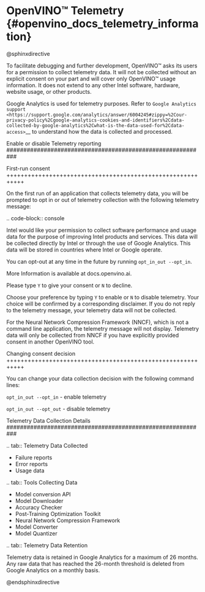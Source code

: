 # OpenVINO™ Telemetry {#openvino_docs_telemetry_information}

@sphinxdirective

To facilitate debugging and further development, OpenVINO™ asks its users for 
a permission to collect telemetry data. It will not be collected 
without an explicit consent on your part and will cover only OpenVINO™ usage information.
It does not extend to any other Intel software, hardware, website usage, or other products. 

Google Analytics is used for telemetry purposes. Refer to 
`Google Analytics support <https://support.google.com/analytics/answer/6004245#zippy=%2Cour-privacy-policy%2Cgoogle-analytics-cookies-and-identifiers%2Cdata-collected-by-google-analytics%2Cwhat-is-the-data-used-for%2Cdata-access>`__ to understand how the data is collected and processed.

Enable or disable Telemetry reporting
###########################################################

First-run consent
+++++++++++++++++++++++++++++++++++++++++++++++++++++++++++

On the first run of an application that collects telemetry data, you will be prompted 
to opt in or out of telemetry collection with the following telemetry message: 

.. code-block:: console

   Intel would like your permission to collect software performance and usage data
   for the purpose of improving Intel products and services. This data will be collected
   directly by Intel or through the use of Google Analytics. This data will be stored 
   in countries where Intel or Google operate.

   You can opt-out at any time in the future by running ``opt_in_out --opt_in``.
   
   More Information is available at docs.openvino.ai.

   Please type ``Y`` to give your consent or ``N`` to decline.

Choose your preference by typing ``Y`` to enable or ``N`` to disable telemetry. Your choice will 
be confirmed by a corresponding disclaimer. If you do not reply to the telemetry message, 
your telemetry data will not be collected. 

For the Neural Network Compression Framework (NNCF), which is not a command line application, 
the telemetry message will not display. Telemetry data will only be collected from NNCF 
if you have explicitly provided consent in another OpenVINO tool.


Changing consent decision
+++++++++++++++++++++++++++++++++++++++++++++++++++++++++++

You can change your data collection decision with the following command lines: 

``opt_in_out --opt_in`` - enable telemetry

``opt_in_out --opt_out`` - disable telemetry


Telemetry Data Collection Details
###########################################################


.. tab:: Telemetry Data Collected 

   * Failure reports 
   * Error reports 
   * Usage data 

.. tab:: Tools Collecting Data

   * Model conversion API 
   * Model Downloader 
   * Accuracy Checker 
   * Post-Training Optimization Toolkit 
   * Neural Network Compression Framework
   * Model Converter
   * Model Quantizer

.. tab:: Telemetry Data Retention

   Telemetry data is retained in Google Analytics for a maximum of 26 months.
   Any raw data that has reached the 26-month threshold is deleted from Google Analytics on a monthly basis.  


@endsphinxdirective